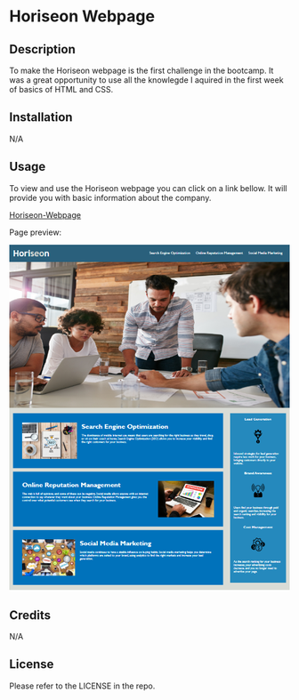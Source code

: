 # Horiseon Webpage

## Description

To make the Horiseon webpage is the first challenge in the bootcamp. It was a great opportunity to use all the knowlegde I aquired in the first week of basics of HTML and CSS. 

## Installation

N/A

## Usage

To view and use the Horiseon webpage you can click on a link bellow. It will provide you with basic information about the company.

[Horiseon-Webpage](sonjagorin.github.io/Challenge-01)

Page preview:

![Horiseon-Webpage-Screenshot](assets/images/horiseon-webpage-screenshot.png)

## Credits

N/A

## License

Please refer to the LICENSE in the repo.
